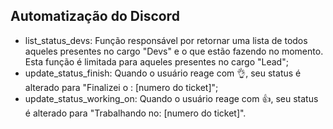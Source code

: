 ## Automatização do Discord
- list_status_devs: Função responsável por retornar uma lista de todos aqueles presentes no cargo "Devs" e o que estão fazendo no momento. Esta função é limitada para aqueles presentes no cargo "Lead";
- update_status_finish: Quando o usuário reage com 👌, seu status é alterado para "Finalizei o : [numero do ticket]";
- update_status_working_on: Quando o usuário reage com 👍, seu status é alterado para "Trabalhando no: [numero do ticket]".
